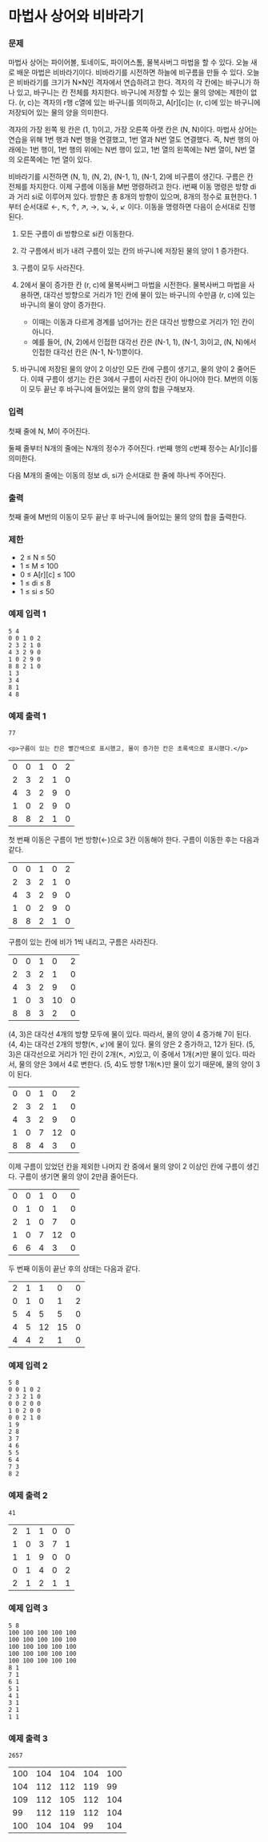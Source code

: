 # 마법사 상어와 비바라기

### 문제

마법사 상어는 파이어볼, 토네이도, 파이어스톰, 물복사버그 마법을 할 수 있다. 오늘 새로 배운 마법은 비바라기이다. 비바라기를 시전하면 하늘에 비구름을 만들 수 있다. 오늘은 비바라기를 크기가 N×N인 격자에서 연습하려고 한다. 격자의 각 칸에는 바구니가 하나 있고, 바구니는 칸 전체를 차지한다. 바구니에 저장할 수 있는 물의 양에는 제한이 없다. (r, c)는 격자의 r행 c열에 있는 바구니를 의미하고, A[r][c]는 (r, c)에 있는 바구니에 저장되어 있는 물의 양을 의미한다.

격자의 가장 왼쪽 윗 칸은 (1, 1)이고, 가장 오른쪽 아랫 칸은 (N, N)이다. 마법사 상어는 연습을 위해 1번 행과 N번 행을 연결했고, 1번 열과 N번 열도 연결했다. 즉, N번 행의 아래에는 1번 행이, 1번 행의 위에는 N번 행이 있고, 1번 열의 왼쪽에는 N번 열이, N번 열의 오른쪽에는 1번 열이 있다.

비바라기를 시전하면 (N, 1), (N, 2), (N-1, 1), (N-1, 2)에 비구름이 생긴다. 구름은 칸 전체를 차지한다. 이제 구름에 이동을 M번 명령하려고 한다. i번째 이동 명령은 방향 di과 거리 si로 이루어져 있다. 방향은 총 8개의 방향이 있으며, 8개의 정수로 표현한다. 1부터 순서대로 ←, ↖, ↑, ↗, →, ↘, ↓, ↙ 이다. 이동을 명령하면 다음이 순서대로 진행된다.

1. 모든 구름이 di 방향으로 si칸 이동한다.
2. 각 구름에서 비가 내려 구름이 있는 칸의 바구니에 저장된 물의 양이 1 증가한다.
3. 구름이 모두 사라진다.
4. 2에서 물이 증가한 칸 (r, c)에 물복사버그 마법을 시전한다. 물복사버그 마법을 사용하면, 대각선 방향으로 거리가 1인 칸에 물이 있는 바구니의 수만큼 (r, c)에 있는 바구니의 물이 양이 증가한다.

   - 이때는 이동과 다르게 경계를 넘어가는 칸은 대각선 방향으로 거리가 1인 칸이 아니다.
   - 예를 들어, (N, 2)에서 인접한 대각선 칸은 (N-1, 1), (N-1, 3)이고, (N, N)에서 인접한 대각선 칸은 (N-1, N-1)뿐이다.

5. 바구니에 저장된 물의 양이 2 이상인 모든 칸에 구름이 생기고, 물의 양이 2 줄어든다. 이때 구름이 생기는 칸은 3에서 구름이 사라진 칸이 아니어야 한다.
   M번의 이동이 모두 끝난 후 바구니에 들어있는 물의 양의 합을 구해보자.

### 입력

첫째 줄에 N, M이 주어진다.

둘째 줄부터 N개의 줄에는 N개의 정수가 주어진다. r번째 행의 c번째 정수는 A[r][c]를 의미한다.

다음 M개의 줄에는 이동의 정보 di, si가 순서대로 한 줄에 하나씩 주어진다.

### 출력

첫째 줄에 M번의 이동이 모두 끝난 후 바구니에 들어있는 물의 양의 합을 출력한다.

### 제한

- 2 ≤ N ≤ 50
- 1 ≤ M ≤ 100
- 0 ≤ A[r][c] ≤ 100
- 1 ≤ di ≤ 8
- 1 ≤ si ≤ 50

### 예제 입력 1

```
5 4
0 0 1 0 2
2 3 2 1 0
4 3 2 9 0
1 0 2 9 0
8 8 2 1 0
1 3
3 4
8 1
4 8
```

### 예제 출력 1

```
77
```

    <p>구름이 있는 칸은 빨간색으로 표시했고, 물이 증가한 칸은 초록색으로 표시했다.</p>

<table class="table table-bordered table-center-30 table-21610">
	<tbody>
		<tr>
			<td>0</td>
			<td>0</td>
			<td>1</td>
			<td>0</td>
			<td>2</td>
		</tr>
		<tr>
			<td>2</td>
			<td>3</td>
			<td>2</td>
			<td>1</td>
			<td>0</td>
		</tr>
		<tr>
			<td>4</td>
			<td>3</td>
			<td>2</td>
			<td>9</td>
			<td>0</td>
		</tr>
		<tr>
			<td class="bg-red">1</td>
			<td class="bg-red">0</td>
			<td>2</td>
			<td>9</td>
			<td>0</td>
		</tr>
		<tr>
			<td class="bg-red">8</td>
			<td class="bg-red">8</td>
			<td>2</td>
			<td>1</td>
			<td>0</td>
		</tr>
	</tbody>
</table>

<p>첫 번째 이동은 구름이 1번 방향(&larr;)으로 3칸 이동해야 한다. 구름이 이동한 후는 다음과 같다.</p>

<table class="table table-bordered table-center-30 table-21610">
	<tbody>
		<tr>
			<td>0</td>
			<td>0</td>
			<td>1</td>
			<td>0</td>
			<td>2</td>
		</tr>
		<tr>
			<td>2</td>
			<td>3</td>
			<td>2</td>
			<td>1</td>
			<td>0</td>
		</tr>
		<tr>
			<td>4</td>
			<td>3</td>
			<td>2</td>
			<td>9</td>
			<td>0</td>
		</tr>
		<tr>
			<td>1</td>
			<td>0</td>
			<td class="bg-red">2</td>
			<td class="bg-red">9</td>
			<td>0</td>
		</tr>
		<tr>
			<td>8</td>
			<td>8</td>
			<td class="bg-red">2</td>
			<td class="bg-red">1</td>
			<td>0</td>
		</tr>
	</tbody>
</table>

<p>구름이 있는 칸에 비가 1씩 내리고, 구름은 사라진다.</p>

<table class="table table-bordered table-center-30 table-21610">
	<tbody>
		<tr>
			<td>0</td>
			<td>0</td>
			<td>1</td>
			<td>0</td>
			<td>2</td>
		</tr>
		<tr>
			<td>2</td>
			<td>3</td>
			<td>2</td>
			<td>1</td>
			<td>0</td>
		</tr>
		<tr>
			<td>4</td>
			<td>3</td>
			<td>2</td>
			<td>9</td>
			<td>0</td>
		</tr>
		<tr>
			<td>1</td>
			<td>0</td>
			<td class="bg-green">3</td>
			<td class="bg-green">10</td>
			<td>0</td>
		</tr>
		<tr>
			<td>8</td>
			<td>8</td>
			<td class="bg-green">3</td>
			<td class="bg-green">2</td>
			<td>0</td>
		</tr>
	</tbody>
</table>

<p>(4, 3)은 대각선 4개의 방향 모두에 물이 있다. 따라서, 물의 양이 4 증가해 7이 된다. (4, 4)는 대각선 2개의 방향(↖,&nbsp;↙)에 물이 있다. 물의 양은 2 증가하고, 12가 된다. (5, 3)은 대각선으로 거리가 1인 칸이 2개(↖,&nbsp;↗)있고, 이 중에서 1개(↗)만 물이 있다. 따라서, 물의 양은 3에서 4로 변한다. (5, 4)도 방향 1개(↖)만 물이 있기 때문에, 물의 양이 3이 된다.</p>

<table class="table table-bordered table-center-30 table-21610">
	<tbody>
		<tr>
			<td>0</td>
			<td>0</td>
			<td>1</td>
			<td>0</td>
			<td>2</td>
		</tr>
		<tr>
			<td>2</td>
			<td>3</td>
			<td>2</td>
			<td>1</td>
			<td>0</td>
		</tr>
		<tr>
			<td>4</td>
			<td>3</td>
			<td>2</td>
			<td>9</td>
			<td>0</td>
		</tr>
		<tr>
			<td>1</td>
			<td>0</td>
			<td class="bg-green">7</td>
			<td class="bg-green">12</td>
			<td>0</td>
		</tr>
		<tr>
			<td>8</td>
			<td>8</td>
			<td class="bg-green">4</td>
			<td class="bg-green">3</td>
			<td>0</td>
		</tr>
	</tbody>
</table>

<p>이제 구름이 있었던 칸을 제외한 나머지 칸 중에서 물의 양이 2 이상인 칸에 구름이 생긴다. 구름이 생기면 물의 양이 2만큼 줄어든다.</p>

<table class="table table-bordered table-center-30 table-21610">
	<tbody>
		<tr>
			<td>0</td>
			<td>0</td>
			<td>1</td>
			<td>0</td>
			<td class="bg-red">0</td>
		</tr>
		<tr>
			<td class="bg-red">0</td>
			<td class="bg-red">1</td>
			<td class="bg-red">0</td>
			<td>1</td>
			<td>0</td>
		</tr>
		<tr>
			<td class="bg-red">2</td>
			<td class="bg-red">1</td>
			<td class="bg-red">0</td>
			<td class="bg-red">7</td>
			<td>0</td>
		</tr>
		<tr>
			<td>1</td>
			<td>0</td>
			<td>7</td>
			<td>12</td>
			<td>0</td>
		</tr>
		<tr>
			<td class="bg-red">6</td>
			<td class="bg-red">6</td>
			<td>4</td>
			<td>3</td>
			<td>0</td>
		</tr>
	</tbody>
</table>

<p>두 번째 이동이 끝난 후의 상태는 다음과 같다.</p>

<table class="table table-bordered table-center-30 table-21610">
	<tbody>
		<tr>
			<td>2</td>
			<td>1</td>
			<td>1</td>
			<td>0</td>
			<td>0</td>
		</tr>
		<tr>
			<td>0</td>
			<td>1</td>
			<td>0</td>
			<td>1</td>
			<td>2</td>
		</tr>
		<tr>
			<td>5</td>
			<td>4</td>
			<td>5</td>
			<td class="bg-red">5</td>
			<td>0</td>
		</tr>
		<tr>
			<td>4</td>
			<td>5</td>
			<td>12</td>
			<td>15</td>
			<td>0</td>
		</tr>
		<tr>
			<td class="bg-red">4</td>
			<td class="bg-red">4</td>
			<td class="bg-red">2</td>
			<td class="bg-red">1</td>
			<td>0</td>
		</tr>
	</tbody>
</table>

### 예제 입력 2

```
5 8
0 0 1 0 2
2 3 2 1 0
0 0 2 0 0
1 0 2 0 0
0 0 2 1 0
1 9
2 8
3 7
4 6
5 5
6 4
7 3
8 2
```

### 예제 출력 2

```
41
```

<table class="table table-bordered table-center-30 table-21610">
    <tbody>
    	<tr>
    		<td>2</td>
    		<td class="bg-red">1</td>
    		<td>1</td>
    		<td>0</td>
    		<td>0</td>
    	</tr>
    	<tr>
    		<td class="bg-red">1</td>
    		<td class="bg-red">0</td>
    		<td class="bg-red">3</td>
    		<td class="bg-red">7</td>
    		<td>1</td>
    	</tr>
    	<tr>
    		<td>1</td>
    		<td class="bg-red">1</td>
    		<td class="bg-red">9</td>
    		<td>0</td>
    		<td class="bg-red">0</td>
    	</tr>
    	<tr>
    		<td>0</td>
    		<td>1</td>
    		<td class="bg-red">4</td>
    		<td>0</td>
    		<td>2</td>
    	</tr>
    	<tr>
    		<td>2</td>
    		<td class="bg-red">1</td>
    		<td>2</td>
    		<td>1</td>
    		<td>1</td>
    	</tr>
    </tbody>
</table>

### 예제 입력 3

```
5 8
100 100 100 100 100
100 100 100 100 100
100 100 100 100 100
100 100 100 100 100
100 100 100 100 100
8 1
7 1
6 1
5 1
4 1
3 1
2 1
1 1
```

### 예제 출력 3

```
2657
```

<table class="table table-bordered table-center-30 table-21610">
	<tbody>
		<tr>
			<td>100</td>
			<td>104</td>
			<td>104</td>
			<td>104</td>
			<td>100</td>
		</tr>
		<tr>
			<td>104</td>
			<td>112</td>
			<td>112</td>
			<td>119</td>
			<td>99</td>
		</tr>
		<tr>
			<td>109</td>
			<td>112</td>
			<td>105</td>
			<td>112</td>
			<td>104</td>
		</tr>
		<tr>
			<td class="bg-red">99</td>
			<td class="bg-red">112</td>
			<td>119</td>
			<td>112</td>
			<td>104</td>
		</tr>
		<tr>
			<td class="bg-red">100</td>
			<td class="bg-red">104</td>
			<td>104</td>
			<td>99</td>
			<td>104</td>
		</tr>
	</tbody>
</table>
